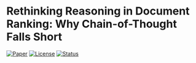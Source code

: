 # Rethinking Reasoning in Document Ranking: Why Chain-of-Thought Falls Short

[![Paper](https://img.shields.io/badge/Paper-arXiv-b31b1b.svg)](https://arxiv.org/abs/2510.08985)
[![License](https://img.shields.io/badge/License-MIT-green.svg)](LICENSE)
[![Status](https://img.shields.io/badge/Code-Coming%20Soon-orange.svg)](#code-coming-soon)

